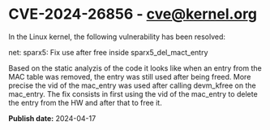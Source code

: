 # CVE-2024-26856 - cve@kernel.org

In the Linux kernel, the following vulnerability has been resolved:

net: sparx5: Fix use after free inside sparx5_del_mact_entry

Based on the static analyzis of the code it looks like when an entry
from the MAC table was removed, the entry was still used after being
freed. More precise the vid of the mac_entry was used after calling
devm_kfree on the mac_entry.
The fix consists in first using the vid of the mac_entry to delete the
entry from the HW and after that to free it.

**Publish date:** 2024-04-17
